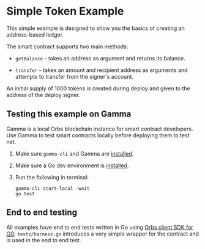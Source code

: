 # Simple Token Example

This simple example is designed to show you the basics of creating an address-based ledger.

The smart contract supports two main methods:

* `getBalance` - takes an address as argument and returns its balance.

* `transfer` - takes an amount and recipient address as arguments and attempts to transfer from the signer's account.

An initial supply of 1000 tokens is created during deploy and given to the address of the deploy signer.

## Testing this example on Gamma

Gamma is a local Orbs blockchain instance for smart contract developers. Use Gamma to test smart contracts locally before deploying them to test net.

1. Make sure `gamma-cli` and Gamma are [installed](../../../GAMMA.md).

2. Make sure a Go dev environment is [installed](../../../README.md).

3. Run the following in terminal:

    ```
    gamma-cli start-local -wait
    go test
    ```

## End to end testing

All examples have end to end tests written in Go using [Orbs client SDK for GO](https://github.com/orbs-network/orbs-client-sdk-go/).
`tests/harness.go` introduces a very simple wrapper for the contract and is used in the end to end test.